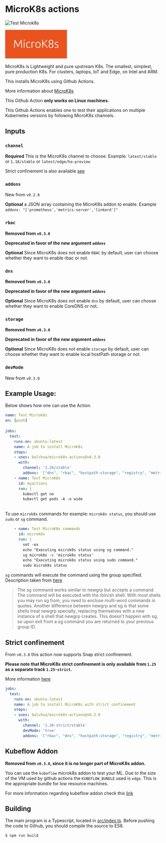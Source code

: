 # MicroK8s actions

![Test Microk8s](https://github.com/balchua/microk8s-actions/workflows/Test%20Microk8s/badge.svg)

<img src="assets/microk8s-image.png" width="200" />

MicroK8s is Lightweight and pure upstream K8s.  The smallest, simplest, pure production K8s.  For clusters, laptops, IoT and Edge, on Intel and ARM.

This installs MicroK8s using Github Actions.  

More information about [MicroK8s](https://microk8s.io/)

This Github Action **only works on Linux machines.**

This Github Actions enables one to test their applications on multiple Kubernetes versions by following MicroK8s channels.

## Inputs

### `channel`

**Required**  This is the MicroK8s channel to choose.  Example: `latest/stable` or `1.18/stable` or `latest/edge/ha-preview` 

Strict confinement is also available [see](#strict-confinement)

### `addons`

New from `v0.2.0`

**Optional** a JSON array containing the MicroK8s addon to enable.  Example `addons: "['prometheus','metrics-server','linkerd']"`

### `rbac`

**Removed from `v0.3.0`**

**Deprecated in favor of the new argument `addons`**

**Optional**  Since MicroK8s does not enable `RBAC` by default, user can choose whether they want to enable rbac or not.

### `dns`

**Removed from `v0.3.0`**

**Deprecated in favor of the new argument `addons`**

**Optional**  Since MicroK8s does not enable `dns` by default, user can choose whether they want to enable CoreDNS or not.

### `storage`

**Removed from `v0.3.0`**

**Deprecated in favor of the new argument `addons`**

**Optional** Since MicroK8s does not enable `storage` by default, user can choose whether they want to enable local hostPath storage or not.

### `devMode`

New from `v0.3.0`



## Example Usage:

Below shows how one can use the Action.

```yaml
name: Test Microk8s
on: [push]

jobs:
  test:
    runs-on: ubuntu-latest
    name: A job to install MicroK8s
    steps:
    - uses: balchua/microk8s-actions@v0.3.0
      with:
        channel: '1.26/stable'
        addons: '["dns", "rbac", "hostpath-storage", "registry", "metrics-server"]'
    - name: Test MicroK8s
      id: myactions
      run: |
        kubectl get no
        kubectl get pods -A -o wide
        
```

To use `microk8s` commands for example: `microk8s status`, you should use `sudo` or `sg` command.

```yaml
    - name: Test MicroK8s commands
      id: microk8s
      run: |
        set -ex
        echo "Executing microk8s status using sg command."
        sg microk8s -c 'microk8s status'
        echo "Executing microk8s status using sudo command."
        sudo microk8s status
```

`sg` commands will execute the command using the group specified.  Description taken from [here](https://man7.org/linux/man-pages/man1/sg.1.html#:~:text=The%20sg%20command%20works%20similar,multi%2Dword%20commands%20in%20quotes.)

>  The sg command works similar to newgrp but accepts a command. The
   command will be executed with the /bin/sh shell. With most shells you
   may run sg from, you need to enclose multi-word commands in quotes.
   Another difference between newgrp and sg is that some shells treat
   newgrp specially, replacing themselves with a new instance of a shell
   that newgrp creates. This doesn't happen with sg, so upon exit from a
   sg command you are returned to your previous group ID.

## Strict confinement

From `v0.3.0` this action now supports Snap strict confinement.

**Please note that MicroK8s strict confinement is only available from `1.25` as a separate track `1.25-strict`.**

More information [here](https://ubuntu.com/blog/strictly-confined-microk8s)

``` yaml
jobs:
  test:
    runs-on: ubuntu-latest
    name: A job to install MicroK8s with strict confinement
    steps:
    - uses: balchua/microk8s-actions@v0.3.0
      with:
        channel: '1.26-strict/stable'
        devMode: 'true'
        addons: '["rbac", "dns", "hostpath-storage", "registry", "metrics-server"]'
```

## Kubeflow Addon

**Removed from `v0.3.0`, since it is no longer part of MicroK8s addon.**

You can use the `kubeflow` microk8s addon to test your ML.  Due to the size of the VM used by github actions the `KUBEFLOW_BUNDLE` used is `edge`.
This is the appropriate bundle for low resource machines.

For more information regarding kubeflow addon check this [link](https://microk8s.io/docs/addon-kubeflow)

## Building

The main program is a Typescript, located in [src/index.ts](src/index.ts).  Before pushing the code to Github, you should compile the source to ES6.

```shell
$ npm run build
```

